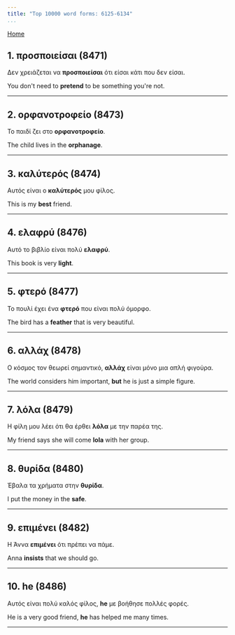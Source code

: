 ```yaml
---
title: "Top 10000 word forms: 6125-6134"
...
```


[Home](./) 

## 1. προσποιείσαι (8471)

Δεν χρειάζεται να **προσποιείσαι** ότι είσαι κάτι που δεν είσαι.  

You don't need to **pretend** to be something you're not.

---

## 2. ορφανοτροφείο (8473)

Το παιδί ζει στο **ορφανοτροφείο**.

The child lives in the **orphanage**.

---

## 3. καλύτερός (8474)

Αυτός είναι ο **καλύτερός** μου φίλος.

This is my **best** friend.

---

## 4. ελαφρύ (8476)

Αυτό το βιβλίο είναι πολύ **ελαφρύ**.

This book is very **light**.

---

## 5. φτερό (8477)

Το πουλί έχει ένα **φτερό** που είναι πολύ όμορφο.  

The bird has a **feather** that is very beautiful.

---

## 6. αλλάχ (8478)

Ο κόσμος τον θεωρεί σημαντικό, **αλλάχ** είναι μόνο μια απλή φιγούρα.  

The world considers him important, **but** he is just a simple figure.

---

## 7. λόλα (8479)

Η φίλη μου λέει ότι θα έρθει **λόλα** με την παρέα της.

My friend says she will come **lola** with her group.

---

## 8. θυρίδα (8480)

Έβαλα τα χρήματα στην **θυρίδα**. 

I put the money in the **safe**.

---

## 9. επιμένει (8482)

Η Άννα **επιμένει** ότι πρέπει να πάμε.  

Anna **insists** that we should go.

---

## 10. he (8486)

Αυτός είναι πολύ καλός φίλος, **he** με βοήθησε πολλές φορές.

He is a very good friend, **he** has helped me many times.

---

